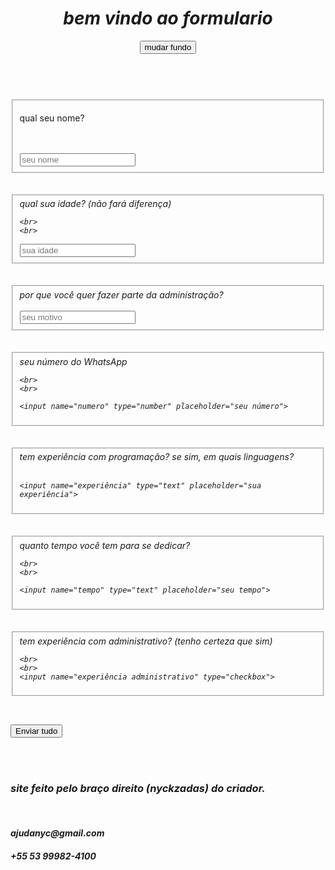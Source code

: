 <!DOCTYPE html>
<html>

<head>
  <meta charset="utf-8">
  <meta name="viewport" content="width=device-width">
  <title>nyckzadas</title>
  <link href="style.css" rel="stylesheet" type="text/css" />
</head>

<body id="body">
<header>
  <h1><em>bem vindo ao formulario</em></h1>
  
  <button onclick="fun ()">mudar fundo</button>

  <script>
let fundo = true;
let fundo1 = document.getElementById("body");

    
    function fun() {
      if (fundo == true) {
        
        fundo1.style.backgroundColor = "white";
        fundo1.style.color = "black";
        fundo = false;
        
      } else {
        
        fundo1.style.backgroundColor = "black";
        fundo1.style.color = "white";
        fundo = true;
        
      }
    }
  </script>
</header>

<br>
  
<section>
  
<form action="https://formspree.io/f/xldnljlg" method="POST">

<fieldset>
  
  <label>qual seu nome?</label>

<br>
  <br>
  
  <input name="nome" type="text" placeholder="seu nome">
</fieldset>

  <br>
   <br>

  <fieldset>
<label><em>qual sua idade? (não fará diferença)</em</label>

    <br>
    <br>
    
<input name="idade" type="number" placeholder="sua idade">
  </fieldset>

<br>
<br>

<fieldset>
<label><em>por que você quer fazer parte da administração?</em></label>

  <br>
  <br>
  
  <input name="motivo" type="text" placeholder="seu motivo">
</fieldset>

<br>
  <br>

  <fieldset>
<label><em>seu número do WhatsApp</em></label>

    <br>
    <br>
    
    <input name="numero" type="number" placeholder="seu número">
  </fieldset>

  <br>
  <br>

  <fieldset>
<label><em>tem experiência com programação? se sim, em quais linguagens?</em></label>
    <br>
    <br>
    
    <input name="experiência" type="text" placeholder="sua experiência">
  </fieldset>

  <br>
  <br>

  <fieldset>
<label><em>quanto tempo você tem para se dedicar?</em></label>

    <br>
    <br>

    <input name="tempo" type="text" placeholder="seu tempo">
  </fieldset>

  <br>
  <br>

  <fieldset>
<label><em>tem experiência com administrativo? (tenho certeza que sim)</em></label>

    <br>
    <br>
    <input name="experiência administrativo" type="checkbox">
  </fieldset>
</section>

<footer>
  <br>
  
<button class="but" type="submit">Enviar tudo</button>

<br>
  <br>
  
  <h3><em>site feito pelo braço direito (nyckzadas) do criador.</em></h3>
  <br>
  
  <h4>ajudanyc@gmail.com</h4>
  <h5>+55 53 99982-4100</h5>
</footer>
  <script src="script.js"></script>
</body>
</html>

